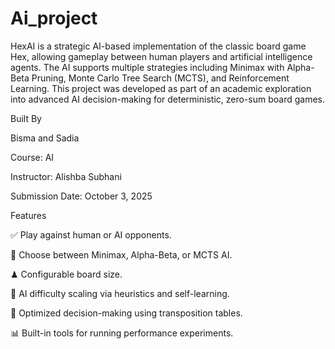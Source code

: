 # Ai_project
HexAI is a strategic AI-based implementation of the classic board game Hex, allowing gameplay between human players and artificial intelligence agents. The AI supports multiple strategies including Minimax with Alpha-Beta Pruning, Monte Carlo Tree Search (MCTS), and Reinforcement Learning. This project was developed as part of an academic exploration into advanced AI decision-making for deterministic, zero-sum board games.


Built By

Bisma and Sadia

Course: AI

Instructor: Alishba Subhani

Submission Date: October 3, 2025

 Features
 
✅ Play against human or AI opponents.

🤖 Choose between Minimax, Alpha-Beta, or MCTS AI.

♟ Configurable board size.

🧠 AI difficulty scaling via heuristics and self-learning.

🚀 Optimized decision-making using transposition tables.

📊 Built-in tools for running performance experiments.
